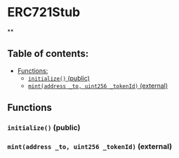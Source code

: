 # ERC721Stub
**


## Table of contents:
- [Functions:](#functions)
  - [`initialize()` (public) ](#erc721stub-initialize--)
  - [`mint(address _to, uint256 _tokenId)` (external) ](#erc721stub-mint-address-uint256-)


## Functions <a name="functions"></a>

### `initialize()` (public) <a name="erc721stub-initialize--"></a>


### `mint(address _to, uint256 _tokenId)` (external) <a name="erc721stub-mint-address-uint256-"></a>

